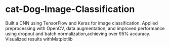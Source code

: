 # cat-Dog-Image-Classification
Built a CNN using TensorFlow and Keras for image classification. Applied preprocessing with OpenCV, data augmentation, and  improved performance using dropout and batch normalization,achieving over 95% accuracy. Visualized results withMatplotlib
